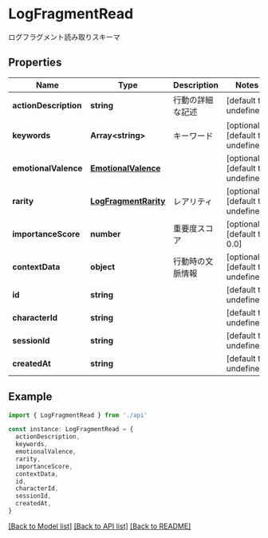 # LogFragmentRead

ログフラグメント読み取りスキーマ

## Properties

| Name                  | Type                                          | Description      | Notes                             |
| --------------------- | --------------------------------------------- | ---------------- | --------------------------------- |
| **actionDescription** | **string**                                    | 行動の詳細な記述 | [default to undefined]            |
| **keywords**          | **Array&lt;string&gt;**                       | キーワード       | [optional] [default to undefined] |
| **emotionalValence**  | [**EmotionalValence**](EmotionalValence.md)   |                  | [optional] [default to undefined] |
| **rarity**            | [**LogFragmentRarity**](LogFragmentRarity.md) | レアリティ       | [optional] [default to undefined] |
| **importanceScore**   | **number**                                    | 重要度スコア     | [optional] [default to 0.0]       |
| **contextData**       | **object**                                    | 行動時の文脈情報 | [optional] [default to undefined] |
| **id**                | **string**                                    |                  | [default to undefined]            |
| **characterId**       | **string**                                    |                  | [default to undefined]            |
| **sessionId**         | **string**                                    |                  | [default to undefined]            |
| **createdAt**         | **string**                                    |                  | [default to undefined]            |

## Example

```typescript
import { LogFragmentRead } from './api'

const instance: LogFragmentRead = {
  actionDescription,
  keywords,
  emotionalValence,
  rarity,
  importanceScore,
  contextData,
  id,
  characterId,
  sessionId,
  createdAt,
}
```

[[Back to Model list]](../README.md#documentation-for-models) [[Back to API list]](../README.md#documentation-for-api-endpoints) [[Back to README]](../README.md)

